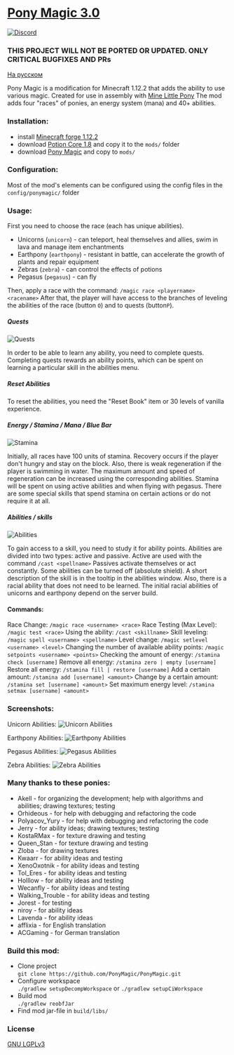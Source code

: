 # [Pony Magic 3.0](https://www.curseforge.com/minecraft/mc-mods/pony-magic/files)
[![Discord](https://img.shields.io/discord/479572843114528788?color=6A7EC2&logo=discord&logoColor=ffffff&style=flat-square)](https://discord.gg/d6cX4sa)

### THIS PROJECT WILL NOT BE PORTED OR UPDATED. ONLY CRITICAL BUGFIXES AND PRs


[На русском](README_ru.md)

Pony Magic is a modification for Minecraft 1.12.2 that adds the ability to use various magic. Created for use in assembly with [Mine Little Pony](https://github.com/MineLittlePony/MineLittlePony)
The mod adds four "races" of ponies, an energy system (mana) and 40+ abilities.

### Installation:
- install [Minecraft forge 1.12.2](https://files.minecraftforge.net/net/minecraftforge/forge/index_1.12.2.html)
- download [Potion Core 1.8](https://www.curseforge.com/minecraft/mc-mods/potion-core/files/2736248) and copy it to the `mods/` folder
- download [Pony Magic](https://www.curseforge.com/minecraft/mc-mods/pony-magic/files) and copy to `mods/`

### Configuration:
Most of the mod's elements can be configured using the config files in the `config/ponymagic/` folder

### Usage:
First you need to choose the race (each has unique abilities).
- Unicorns (`unicorn`) - can teleport, heal themselves and allies, swim in lava and manage item enchantments
- Earthpony (`earthpony`) - resistant in battle, can accelerate the growth of plants and repair equipment
- Zebras (`zebra`) - can control the effects of potions
- Pegasus (`pegasus`) - can fly

Then, apply a race with the command: `/magic race <playername> <racename>`
After that, the player will have access to the branches of leveling the abilities of the race (button `O`) and to quests (button`P`).

##### Quests
![Quests](img/quests.png)

In order to be able to learn any ability, you need to complete quests.
Completing quests rewards an ability points, which can be spent on learning a particular skill in the abilities menu.

##### Reset Abilities
To reset the abilities, you need the "Reset Book" item or 30 levels of vanilla experience.

##### Energy / Stamina / Mana / Blue Bar
![Stamina](img/stamina.png)

Initially, all races have 100 units of stamina.
Recovery occurs if the player don't hungry and stay on the block. Also, there is weak regeneration if the player is swimming in water.
The maximum amount and speed of regeneration can be increased using the corresponding abilities.
Stamina will be spent on using active abilities and when flying with pegasus.
There are some special skills that spend stamina on certain actions or do not require it at all.
##### Abilities / skills
![Abilities](img/unicorn.png)

To gain access to a skill, you need to study it for ability points.
Abilities are divided into two types: active and passive.
Active are used with the command `/cast <spellname>`
Passives activate themselves or act constantly.
Some abilities can be turned off (absolute shield).
A short description of the skill is in the tooltip in the abilities window.
Also, there is a racial ability that does not need to be learned.
The initial racial abilities of unicorns and earthpony depend on the server build.

#### Commands:
Race Change:
`/magic race <username> <race>`
Race Testing (Max Level):
`/magic test <race>`
Using the ability:
`/cast <skillname>`
Skill leveling:
`/magic spell <username> <spellname>`
Level change:
`/magic setlevel <username> <level>`
Changing the number of available ability points:
`/magic setpoints <username> <points>`
Checking the amount of energy:
`/stamina check [username]`
Remove all energy:
`/stamina zero | empty [username]`
Restore all energy:
`/stamina fill | restore [username]`
Add a certain amount:
`/stamina add [username] <amount>`
Change by a certain amount:
`/stamina set [username] <amount>`
Set maximum energy level:
`/stamina setmax [username] <amount>`

### Screenshots:
Unicorn Abilities:
![Unicorn Abilities](img/unicorn.png)

Earthpony Abilities:
![Earthpony Abilities](img/earthpony.png)

Pegasus Abilities:
![Pegasus Abilities](img/pegasus.png)

Zebra Abilities:
![Zebra Abilities](img/zebra.png)

### Many thanks to these ponies:
- Akell - for organizing the development; help with algorithms and abilities; drawing textures; testing
- Orhideous - for help with debugging and refactoring the code
- Polyacov_Yury - for help with debugging and refactoring the code
- Jerry - for ability ideas; drawing textures; testing
- KostaRMax - for texture drawing and testing
- Queen_Stan - for texture drawing and testing
- Zloba - for drawing textures
- Kwaarr - for ability ideas and testing
- XenoOxotnik - for ability ideas and testing
- Tol_Eres - for ability ideas and testing
- Holllow - for ability ideas and testing
- Wecanfly - for ability ideas and testing
- Walking_Trouble - for ability ideas and testing
- Jorest - for testing
- niroy - for ability ideas
- Lavenda - for ability ideas
- afflixia - for English translation
- ACGaming - for German translation

### Build this mod:
- Clone project  
  `git clone https://github.com/PonyMagic/PonyMagic.git`
- Configure workspace  
  `./gradlew setupDecompWorkspace` or `./gradlew setupCiWorkspace`
- Build mod  
  `./gradlew reobfJar`  
- Find mod jar-file in `build/libs/`  

### License
[GNU LGPLv3](LICENSE.txt)